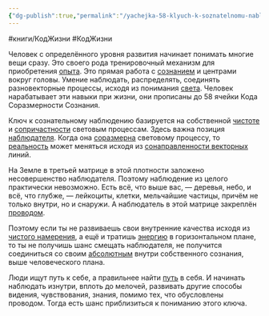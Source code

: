 ```yaml
---
{"dg-publish":true,"permalink":"/yachejka-58-klyuch-k-soznatelnomu-nablyudeniyu/"}
---
```



#книги/КодЖизни #КодЖизни 

Человек с определённого уровня развития начинает понимать многие вещи сразу. Это своего рода тренировочный механизм для приобретения [опыта](Основные%20понятия.md#^9ce90e). Это прямая работа с [сознанием](Основные%20понятия.md#^3c2fc3) и центрами вокруг головы. Умение наблюдать, распределять, соединять разновекторные процессы, исходя из понимания [света](Основные%20понятия.md#^bd2a25). Человек нарабатывает эти навыки при жизни, они прописаны до 58 ячейки Кода Соразмерности Сознания.

Ключ к сознательному наблюдению базируется на собственной [чистоте](5.%20Абсолютная%20чистота.md) и [сопричастности](97.%20Сопричастность.md) световым процессам. Здесь важна позиция [наблюдателя](Основные%20понятия.md#^458d11). Когда она [соразмерна](Основные%20понятия.md#^58bef9) световому процессу, то [реальность](Основные%20понятия.md#^c1312d) может меняться исходя из [сонаправленности векторных](Основные%20понятия.md#^d813e0) линий.

На Земле в третьей матрице в этой плотности заложено несовершенство наблюдателя. Поэтому наблюдение из целого практически невозможно. Есть всё, что выше вас, — деревья, небо, и всё, что глубже, — лейкоциты, клетки, мельчайшие частицы, причём не только внутри, но и снаружи. А наблюдатель в этой матрице закреплён [проводом](Провод%20в%20голову.%20Создание%20реальности.md).

Поэтому если ты не развиваешь свои внутренние качества исходя из [чистого намерения](86.%20Чистота%20намерений.md), а ещё и тратишь [энергию](Основные%20понятия.md#^a57d07) в горизонтальном плане, то ты не получишь шанс смещать наблюдателя, не получится соединиться со своим [абсолютным](Основные%20понятия.md#^893fe9) внутри собственного сознания, выше человеческого плана.

Люди ищут путь к себе, а правильнее найти [путь](Основные%20понятия.md#^b6b51d) в себя. И начинать наблюдать изнутри, вплоть до мелочей, развивать другие способы видения, чувствования, знания, помимо тех, что обусловлены проводом. Тогда есть шанс приблизиться к пониманию этого ключа.



